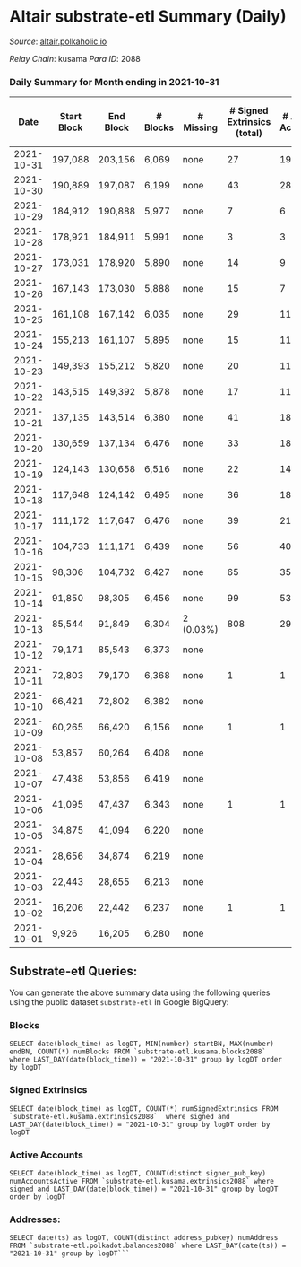 # Altair substrate-etl Summary (Daily)

_Source_: [altair.polkaholic.io](https://altair.polkaholic.io)

*Relay Chain*: kusama
*Para ID*: 2088



### Daily Summary for Month ending in 2021-10-31


| Date | Start Block | End Block | # Blocks | # Missing | # Signed Extrinsics (total) | # Active Accounts | # Addresses with Balances | # Events | # Transfers | # XCM Transfers In | # XCM Transfers Out |
| ---- | ----------- | --------- | -------- | --------- | --------------------------- | ----------------- | ------------------------- | -------- | ----------- | ------------------ | ------------------- |
| 2021-10-31 | 197,088 | 203,156 | 6,069 | none  | 27 | 19 | 11,590 | 12,169 |   |   |   |
| 2021-10-30 | 190,889 | 197,087 | 6,199 | none  | 43 | 28 | 11,588 | 12,444 |   |   |   |
| 2021-10-29 | 184,912 | 190,888 | 5,977 | none  | 7 | 6 | 11,578 | 11,965 |   |   |   |
| 2021-10-28 | 178,921 | 184,911 | 5,991 | none  | 3 | 3 | 11,578 | 11,988 |   |   |   |
| 2021-10-27 | 173,031 | 178,920 | 5,890 | none  | 14 | 9 | 11,578 | 11,797 |   |   |   |
| 2021-10-26 | 167,143 | 173,030 | 5,888 | none  | 15 | 7 | 11,578 | 11,795 |   |   |   |
| 2021-10-25 | 161,108 | 167,142 | 6,035 | none  | 29 | 11 |  | 12,102 |   |   |   |
| 2021-10-24 | 155,213 | 161,107 | 5,895 | none  | 15 | 11 | 11,578 | 11,808 |   |   |   |
| 2021-10-23 | 149,393 | 155,212 | 5,820 | none  | 20 | 11 | 11,578 | 11,665 |   |   |   |
| 2021-10-22 | 143,515 | 149,392 | 5,878 | none  | 17 | 11 | 11,577 | 11,776 |   |   |   |
| 2021-10-21 | 137,135 | 143,514 | 6,380 | none  | 41 | 18 | 11,577 | 12,804 |   |   |   |
| 2021-10-20 | 130,659 | 137,134 | 6,476 | none  | 33 | 18 | 11,577 | 12,989 |   |   |   |
| 2021-10-19 | 124,143 | 130,658 | 6,516 | none  | 22 | 14 | 11,575 | 13,058 |   |   |   |
| 2021-10-18 | 117,648 | 124,142 | 6,495 | none  | 36 | 18 | 11,575 | 13,029 |   |   |   |
| 2021-10-17 | 111,172 | 117,647 | 6,476 | none  | 39 | 21 | 11,574 | 12,995 |   |   |   |
| 2021-10-16 | 104,733 | 111,171 | 6,439 | none  | 56 | 40 | 11,574 | 12,937 |   |   |   |
| 2021-10-15 | 98,306 | 104,732 | 6,427 | none  | 65 | 35 | 11,571 | 12,924 |   |   |   |
| 2021-10-14 | 91,850 | 98,305 | 6,456 | none  | 99 | 53 | 11,570 | 13,014 |   |   |   |
| 2021-10-13 | 85,544 | 91,849 | 6,304 | 2 (0.03%) | 808 | 29 | 11,567 | 23,043 |   |   |   |
| 2021-10-12 | 79,171 | 85,543 | 6,373 | none  |  |  | 13 | 12,750 |   |   |   |
| 2021-10-11 | 72,803 | 79,170 | 6,368 | none  | 1 | 1 | 13 | 12,740 |   |   |   |
| 2021-10-10 | 66,421 | 72,802 | 6,382 | none  |  |  | 13 | 12,768 |   |   |   |
| 2021-10-09 | 60,265 | 66,420 | 6,156 | none  | 1 | 1 | 13 | 12,316 |   |   |   |
| 2021-10-08 | 53,857 | 60,264 | 6,408 | none  |  |  | 12 | 12,820 |   |   |   |
| 2021-10-07 | 47,438 | 53,856 | 6,419 | none  |  |  | 12 | 12,842 |   |   |   |
| 2021-10-06 | 41,095 | 47,437 | 6,343 | none  | 1 | 1 | 12 | 12,691 |   |   |   |
| 2021-10-05 | 34,875 | 41,094 | 6,220 | none  |  |  | 11 | 12,443 |   |   |   |
| 2021-10-04 | 28,656 | 34,874 | 6,219 | none  |  |  | 11 | 12,442 |   |   |   |
| 2021-10-03 | 22,443 | 28,655 | 6,213 | none  |  |  | 11 | 12,429 |   |   |   |
| 2021-10-02 | 16,206 | 22,442 | 6,237 | none  | 1 | 1 | 11 | 12,478 |   |   |   |
| 2021-10-01 | 9,926 | 16,205 | 6,280 | none  |  |  | 10 | 12,564 |   |   |   |

## Substrate-etl Queries:
You can generate the above summary data using the following queries using the public dataset `substrate-etl` in Google BigQuery:


### Blocks
```
SELECT date(block_time) as logDT, MIN(number) startBN, MAX(number) endBN, COUNT(*) numBlocks FROM `substrate-etl.kusama.blocks2088`  where LAST_DAY(date(block_time)) = "2021-10-31" group by logDT order by logDT
```


### Signed Extrinsics
```
SELECT date(block_time) as logDT, COUNT(*) numSignedExtrinsics FROM `substrate-etl.kusama.extrinsics2088`  where signed and LAST_DAY(date(block_time)) = "2021-10-31" group by logDT order by logDT
```


### Active Accounts
```
SELECT date(block_time) as logDT, COUNT(distinct signer_pub_key) numAccountsActive FROM `substrate-etl.kusama.extrinsics2088` where signed and LAST_DAY(date(block_time)) = "2021-10-31" group by logDT order by logDT
```


### Addresses:
```
SELECT date(ts) as logDT, COUNT(distinct address_pubkey) numAddress FROM `substrate-etl.polkadot.balances2088` where LAST_DAY(date(ts)) = "2021-10-31" group by logDT```

